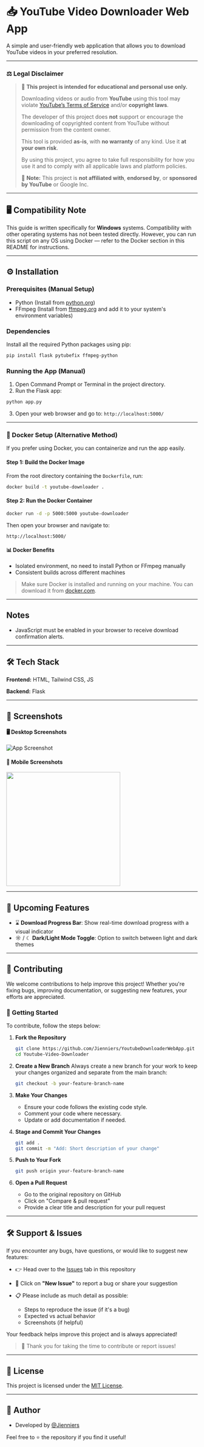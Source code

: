 # 📥 YouTube Video Downloader Web App

A simple and user-friendly web application that allows you to download YouTube videos in your preferred resolution.

---

### ⚖️ Legal Disclaimer

> 🚫 **This project is intended for educational and personal use only.**
>
> Downloading videos or audio from **YouTube** using this tool may violate [YouTube’s Terms of Service](https://www.youtube.com/t/terms) and/or **copyright laws**.
>
> The developer of this project does **not** support or encourage the downloading of copyrighted content from YouTube without permission from the content owner.
>
> This tool is provided **as-is**, with **no warranty** of any kind. Use it **at your own risk**.
>
> By using this project, you agree to take full responsibility for how you use it and to comply with all applicable laws and platform policies.
>
> 📌 **Note:** This project is **not affiliated with**, **endorsed by**, or **sponsored by YouTube** or Google Inc.

---

## 🖥️ Compatibility Note

This guide is written specifically for **Windows** systems. Compatibility with other operating systems has not been tested directly. However, you can run this script on any OS using Docker — refer to the Docker section in this README for instructions.

---

## ⚙️ Installation

### Prerequisites (Manual Setup)

* Python (Install from [python.org](https://www.python.org/downloads/))
* FFmpeg (Install from [ffmpeg.org](https://ffmpeg.org/download.html) and add it to your system's environment variables)

### Dependencies

Install all the required Python packages using pip:

```bash
pip install flask pytubefix ffmpeg-python
```

### Running the App (Manual)

1. Open Command Prompt or Terminal in the project directory.
2. Run the Flask app:

```bash
python app.py
```

3. Open your web browser and go to: `http://localhost:5000/`

---

### 📅 Docker Setup (Alternative Method)

If you prefer using Docker, you can containerize and run the app easily.

#### Step 1: Build the Docker Image

From the root directory containing the `Dockerfile`, run:

```bash
docker build -t youtube-downloader .
```

#### Step 2: Run the Docker Container

```bash
docker run -d -p 5000:5000 youtube-downloader
```

Then open your browser and navigate to:

```
http://localhost:5000/
```

#### 📊 Docker Benefits

* Isolated environment, no need to install Python or FFmpeg manually
* Consistent builds across different machines

> Make sure Docker is installed and running on your machine. You can download it from [docker.com](https://www.docker.com/).

---

## Notes

* JavaScript must be enabled in your browser to receive download confirmation alerts.

---

## 🛠️ Tech Stack

**Frontend:** HTML, Tailwind CSS, JS

**Backend:** Flask

---

## 📸 Screenshots

#### 🖥️ Desktop Screenshots

![App Screenshot](https://github.com/Jienniers/YoutubeDownloaderWebApp/blob/main/screenshots/Screenshot1.png)

#### 📱 Mobile Screenshots

<img src="https://github.com/Jienniers/YoutubeDownloaderWebApp/blob/main/screenshots/mobileScreenshot.jpeg?raw=true" width="300" />


---

## 🚧 Upcoming Features

* ⌛ **Download Progress Bar**: Show real-time download progress with a visual indicator
* ☼️ / ☾ **Dark/Light Mode Toggle**: Option to switch between light and dark themes

---

## 🤝 Contributing

We welcome contributions to help improve this project! Whether you're fixing bugs, improving documentation, or suggesting new features, your efforts are appreciated.

### 🚀 Getting Started

To contribute, follow the steps below:

1. **Fork the Repository**

   ```bash
   git clone https://github.com/Jienniers/YoutubeDownloaderWebApp.git
   cd Youtube-Video-Downloader
   ```

2. **Create a New Branch**
   Always create a new branch for your work to keep your changes organized and separate from the main branch:

   ```bash
   git checkout -b your-feature-branch-name
   ```

3. **Make Your Changes**

   * Ensure your code follows the existing code style.
   * Comment your code where necessary.
   * Update or add documentation if needed.

4. **Stage and Commit Your Changes**

   ```bash
   git add .
   git commit -m "Add: Short description of your change"
   ```

5. **Push to Your Fork**

   ```bash
   git push origin your-feature-branch-name
   ```

6. **Open a Pull Request**

   * Go to the original repository on GitHub
   * Click on "Compare & pull request"
   * Provide a clear title and description for your pull request

---


## 🛠️ Support & Issues

If you encounter any bugs, have questions, or would like to suggest new features:

* 👉 Head over to the [Issues](../../issues) tab in this repository
* 🐛 Click on **"New Issue"** to report a bug or share your suggestion
* 📋 Please include as much detail as possible:

  * Steps to reproduce the issue (if it's a bug)
  * Expected vs actual behavior
  * Screenshots (if helpful)

Your feedback helps improve this project and is always appreciated!

> 🙏 Thank you for taking the time to contribute or report issues!

---

## 📄 License

This project is licensed under the [MIT License](LICENSE).

---

## 👤 Author

* Developed by [@Jienniers](https://github.com/Jienniers)


Feel free to ⭐ the repository if you find it useful!
